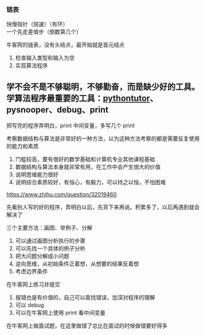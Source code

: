 
### 链表
快慢指针（倍速）（有环）  
一个先走差值步（倒数第几个）  


牛客网的链表，没有头结点，最开始就是首元结点  



1. 检查输入类型和输入为空
2. 实现算法程序  

## 学不会不是不够聪明，不够勤奋，而是缺少好的工具。学算法程序最重要的工具：[pythontutor](http://www.pythontutor.com/visualize.html#mode=edit)、pysnooper、debug、print   

把写完的程序弄明白，print 中间变量，多写几个 print  

考察数据结构与算法是非常好的一种方法，以为这种方法考察的都是需要反复使用的能力和素质  
1. 门槛较高，要有很好的数学基础和计算机专业其他课程基础
2. 数据结构与算法本身就非常有用，在工作中会产生很大的价值
3. 说明思维能力很好
4. 说明综合素质较好，有恒心，有毅力，可以持之以恒，不怕困难


https://www.zhihu.com/question/32019460  

先看别人写的好的程序，弄明白以后，先背下来再说。积累多了，以后再遇到就会解决了  

三个主要方法：画图、举例子、分解
1. 可以通过画图分析执行的步骤  
2. 可以先找一个具体的例子分析  
3. 把大问题分解成小问题
4. 逆向思维，从初始条件正着想，从想要的结果反着想  
5. 考虑边界条件

在牛客网上练习并提交  
1. 报错也是有价值的，自己可以查找错误，加深对程序的理解 
2. 可以 debug 
3. 可以在牛客网上使用 print 看中间变量

在牛客网上做面试题，在这里做错了总比在面试的时候做错要好得多  

